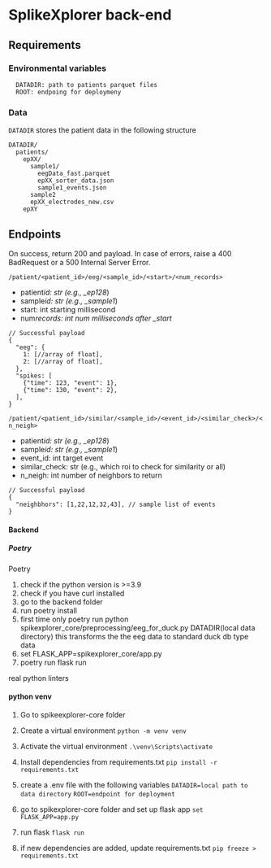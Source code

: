 # SplikeXplorer back-end

## Requirements

### Environmental variables

```
  DATADIR: path to patients parquet files
  ROOT: endpoing for deploymeny
```

### Data

`DATADIR` stores the patient data in the following structure

```
DATADIR/
  patients/
    epXX/
      sample1/
        eegData_fast.parquet
        epXX_sorter_data.json
        sample1_events.json
      sample2
      epXX_electrodes_new.csv
    epXY
```

## Endpoints

On success, return 200 and payload. In case of errors, raise a 400 BadRequest or
a 500 Internal Server Error.

`/patient/<patient_id>/eeg/<sample_id>/<start>/<num_records>`

- patient*id: str (e.g., \_ep128*)
- sample*id: str (e.g., \_sample1*)
- start: int starting millisecond
- num*records: int num milliseconds after \_start*

```
// Successful payload
{
  "eeg": {
    1: [//array of float],
    2: [//array of float],
  },
  "spikes: [
    {"time": 123, "event": 1},
    {"time": 130, "event": 2},
  ],
}
```

`/patient/<patient_id>/similar/<sample_id>/<event_id>/<similar_check>/<n_neigh>`

- patient*id: str (e.g., \_ep128*)
- sample*id: str (e.g., \_sample1*)
- event_id: int target event
- similar_check: str (e.g., which roi to check for similarity or all)
- n_neigh: int number of neighbors to return

```
// Successful payload
{
  "neighbhors": [1,22,12,32,43], // sample list of events
}
```

#### Backend

##### Poetry

Poetry

1. check if the python version is >=3.9
2. check if you have curl installed
3. go to the backend folder
4. run
   poetry install
5. first time only
   poetry run python spikexplorer_core/preprocessing/eeg_for_duck.py DATADIR(local data directory)
   this transforms the the eeg data to standard duck db type data
6. set FLASK_APP=spikexplorer_core/app.py
7. poetry run flask run

real python
linters

#### python venv

1. Go to spikeexplorer-core folder
2. Create a virtual environment
   `python -m venv venv`
3. Activate the virtual environment
   `.\venv\Scripts\activate`
4. Install dependencies from requirements.txt
   `pip install -r requirements.txt`
5. create a .env file with the following variables
   `DATADIR=local path to data directory`
   `ROOT=endpoint for deployment`
6. go to spikexplorer-core folder and
   set up flask app
   `set FLASK_APP=app.py`
7. run flask
   `flask run`

8. if new dependencies are added, update requirements.txt
   `pip freeze > requirements.txt`
